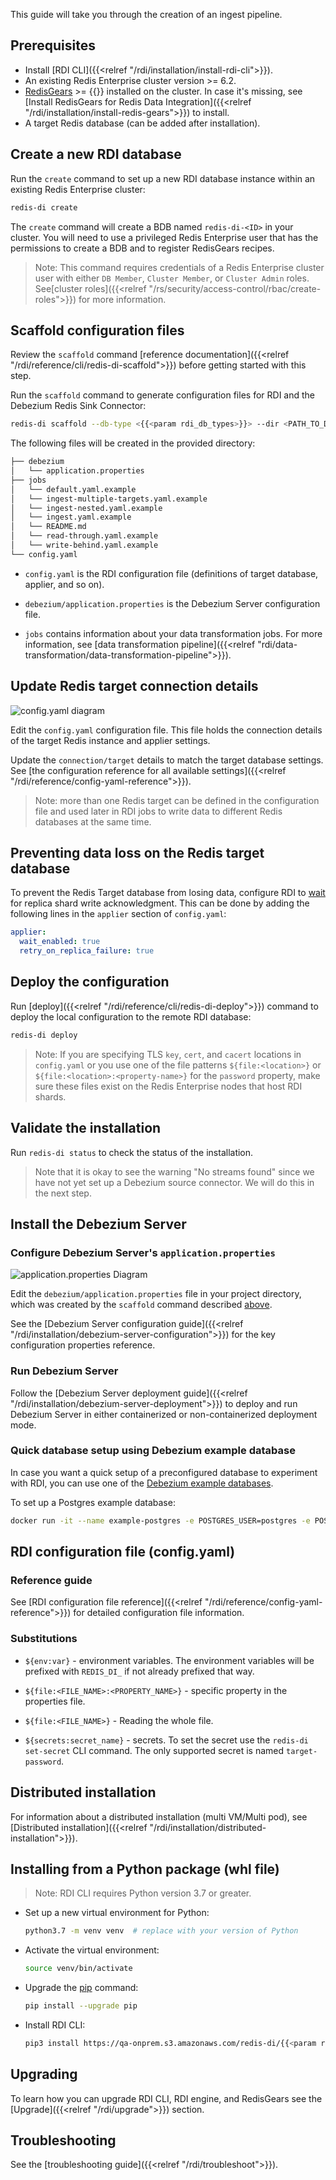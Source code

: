 ﻿---
Title: Ingest quickstart
linkTitle: Ingest
description: Get started creating an ingest pipeline
weight: 30
alwaysopen: false
categories: ["redis-di"]
aliases: 

---

This guide will take you through the creation of an ingest pipeline.


## Prerequisites

- Install [RDI CLI]({{<relref "/rdi/installation/install-rdi-cli">}}).
- An existing Redis Enterprise cluster version >= 6.2.
- [RedisGears](https://redis.com/modules/redis-gears/) >= {{<param rdi_redis_gears_min_semantic_version>}} installed on the cluster. In case it's missing, see [Install RedisGears for Redis Data Integration]({{<relref "/rdi/installation/install-redis-gears">}}) to install.
- A target Redis database (can be added after installation).

## Create a new RDI database

Run the `create` command to set up a new RDI database instance within an existing Redis Enterprise cluster:

```bash
redis-di create
```

The `create` command will create a BDB named `redis-di-<ID>` in your cluster. You will need to use a privileged Redis Enterprise user that has the permissions to create a BDB and to register RedisGears recipes.

> Note: This command requires credentials of a Redis Enterprise cluster user with either `DB Member`, `Cluster Member`, or `Cluster Admin` roles. See[cluster roles]({{<relref "/rs/security/access-control/rbac/create-roles">}}) for more information.

## Scaffold configuration files

Review the `scaffold` command [reference documentation]({{<relref "/rdi/reference/cli/redis-di-scaffold">}}) before getting started with this step.

Run the `scaffold` command to generate configuration files for RDI and the Debezium Redis Sink Connector:

```bash
redis-di scaffold --db-type <{{<param rdi_db_types>}}> --dir <PATH_TO_DIR>
```

The following files will be created in the provided directory:

```bash
├── debezium
│   └── application.properties
├── jobs
│   └── default.yaml.example
│   └── ingest-multiple-targets.yaml.example
│   └── ingest-nested.yaml.example
│   └── ingest.yaml.example
│   └── README.md
│   └── read-through.yaml.example
│   └── write-behind.yaml.example
└── config.yaml
```

- `config.yaml` is the RDI configuration file (definitions of target database, applier, and so on).

- `debezium/application.properties` is the Debezium Server configuration file.

- `jobs` contains information about your data transformation jobs. For more information, see [data transformation pipeline]({{<relref "rdi/data-transformation/data-transformation-pipeline">}}).

## Update Redis target connection details

![config.yaml diagram](/images/rdi/config-yaml-diagram.png)

Edit the `config.yaml` configuration file. This file holds the connection details of the target Redis instance and applier settings.

Update the `connection/target` details to match the target database settings. See [the configuration reference for all available settings]({{<relref "/rdi/reference/config-yaml-reference">}}).

> Note: more than one Redis target can be defined in the configuration file and used later in RDI jobs to write data to different Redis databases at the same time.

## Preventing data loss on the Redis target database

To prevent the Redis Target database from losing data, configure RDI to [wait](https://redis.io/commands/wait/) for replica shard write acknowledgment. This can be done by adding the following lines in the `applier` section of `config.yaml`:

```yaml
applier:
  wait_enabled: true
  retry_on_replica_failure: true
```

## Deploy the configuration

Run [deploy]({{<relref "/rdi/reference/cli/redis-di-deploy">}}) command to deploy the local configuration to the remote RDI database:

```bash
redis-di deploy
```

> Note: If you are specifying TLS `key`, `cert`, and `cacert` locations in `config.yaml` or you use one of the file patterns `${file:<location>}` or `${file:<location>:<property-name>}` for the `password` property, make sure these files exist on the Redis Enterprise nodes that host RDI shards.
 
## Validate the installation

Run `redis-di status` to check the status of the installation.

> Note that it is okay to see the warning "No streams found" since we have not yet set up a Debezium source connector. We will do this in the next step.

## Install the Debezium Server

### Configure Debezium Server's `application.properties`

![application.properties Diagram](/images/rdi/application-properties-diagram.png)

Edit the `debezium/application.properties` file in your project directory, which was created by the `scaffold` command described [above](#scaffold-configuration-files).

See the [Debezium Server configuration guide]({{<relref "/rdi/installation/debezium-server-configuration">}}) for the key configuration properties reference.

### Run Debezium Server

Follow the [Debezium Server deployment guide]({{<relref "/rdi/installation/debezium-server-deployment">}}) to deploy and run Debezium Server in either containerized or non-containerized deployment mode.

### Quick database setup using Debezium example database

In case you want a quick setup of a preconfigured database to experiment with RDI, you can use one of the [Debezium example databases](https://github.com/debezium/docker-images).

To set up a Postgres example database:

```bash
docker run -it --name example-postgres -e POSTGRES_USER=postgres -e POSTGRES_PASSWORD=postgres -p 5432:5432 debezium/example-postgres
```

## RDI configuration file (config.yaml)

### Reference guide

See [RDI configuration file reference]({{<relref "/rdi/reference/config-yaml-reference">}}) for detailed configuration file information.

### Substitutions

- `${env:var}` - environment variables. The environment variables will be prefixed with `REDIS_DI_` if not already prefixed that way.

- `${file:<FILE_NAME>:<PROPERTY_NAME>}` - specific property in the properties file.

- `${file:<FILE_NAME>}` - Reading the whole file.

- `${secrets:secret_name}` - secrets. To set the secret use the `redis-di set-secret` CLI command. The only supported secret is named `target-password`.

## Distributed installation

For information about a distributed installation (multi VM/Multi pod), see [Distributed installation]({{<relref "/rdi/installation/distributed-installation">}}).

## Installing from a Python package (whl file)

> Note: RDI CLI requires Python version 3.7 or greater.

- Set up a new virtual environment for Python:

  ```bash
  python3.7 -m venv venv  # replace with your version of Python
  ```

- Activate the virtual environment:

  ```bash
  source venv/bin/activate
  ```

- Upgrade the [pip](https://pypi.org/project/pip/) command:

  ```bash
  pip install --upgrade pip
  ```

- Install RDI CLI:

  ```bash
  pip3 install https://qa-onprem.s3.amazonaws.com/redis-di/{{<param rdi_cli_latest>}}/redis_di_cli-{{<param rdi_cli_latest>}}-py3-none-any.whl
  ```

## Upgrading

To learn how you can upgrade RDI CLI, RDI engine, and RedisGears see the [Upgrade]({{<relref "/rdi/upgrade">}}) section.

## Troubleshooting

See the [troubleshooting guide]({{<relref "/rdi/troubleshoot">}}).

